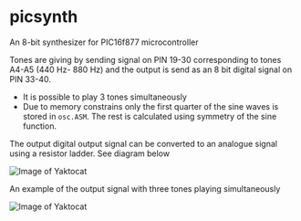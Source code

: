 # picsynth
An 8-bit synthesizer for PIC16f877 microcontroller 

Tones are giving by sending signal on PIN 19-30 corresponding to tones A4-A5 (440 Hz- 880 Hz) and
the output is send as an 8 bit digital signal on PIN 33-40. 

* It is possible to play 3 tones simultaneously
* Due to memory constrains only the first quarter of the sine waves is stored in `osc.ASM`. The rest is calculated using symmetry of the sine function.

The output digital output signal can be converted to an analogue signal using a resistor ladder. See diagram below 

![Image of Yaktocat](https://lmelbye.github.com/picsynth/diagram.png)

An example of the output signal with three tones playing simultaneously 

![Image of Yaktocat](https://lmelbye.github.com/picsynth/tone.jpg)
